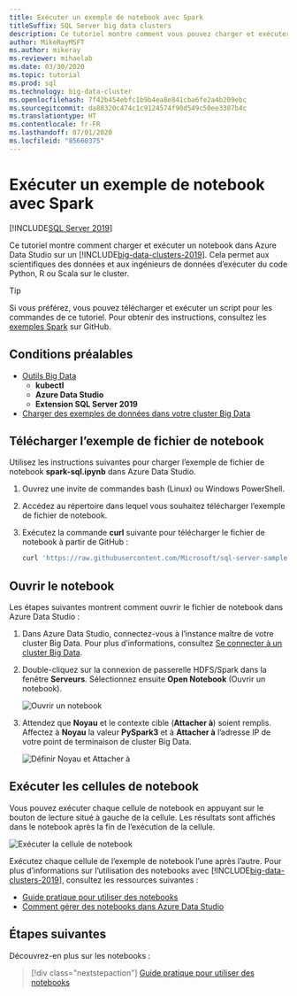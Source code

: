 ```yaml
---
title: Exécuter un exemple de notebook avec Spark
titleSuffix: SQL Server big data clusters
description: Ce tutoriel montre comment vous pouvez charger et exécuter un exemple de notebook Spark sur un cluster Big Data SQL Server 2019.
author: MikeRayMSFT
ms.author: mikeray
ms.reviewer: mihaelab
ms.date: 03/30/2020
ms.topic: tutorial
ms.prod: sql
ms.technology: big-data-cluster
ms.openlocfilehash: 7f42b454ebfc1b9b4ea8e841cba6fe2a4b209ebc
ms.sourcegitcommit: da88320c474c1c9124574f90d549c50ee3387b4c
ms.translationtype: HT
ms.contentlocale: fr-FR
ms.lasthandoff: 07/01/2020
ms.locfileid: "85660375"
---
```

# <a name="run-a-sample-notebook-using-spark"></a>Exécuter un exemple de notebook avec Spark

[!INCLUDE[SQL Server 2019](../includes/applies-to-version/sqlserver2019.md)]

Ce tutoriel montre comment charger et exécuter un notebook dans Azure Data Studio sur un [!INCLUDE[big-data-clusters-2019](../includes/ssbigdataclusters-ver15.md)]. Cela permet aux scientifiques des données et aux ingénieurs de données d’exécuter du code Python, R ou Scala sur le cluster.

> [!TIP]
> Si vous préférez, vous pouvez télécharger et exécuter un script pour les commandes de ce tutoriel. Pour obtenir des instructions, consultez les [exemples Spark](https://github.com/Microsoft/sql-server-samples/tree/master/samples/features/sql-big-data-cluster/spark) sur GitHub.

## <a name="prerequisites"></a><a id="prereqs"></a> Conditions préalables

- [Outils Big Data](deploy-big-data-tools.md)
   - **kubectl**
   - **Azure Data Studio**
   - **Extension SQL Server 2019**
- [Charger des exemples de données dans votre cluster Big Data](tutorial-load-sample-data.md)

## <a name="download-the-sample-notebook-file"></a>Télécharger l’exemple de fichier de notebook

Utilisez les instructions suivantes pour charger l’exemple de fichier de notebook **spark-sql.ipynb** dans Azure Data Studio.

1. Ouvrez une invite de commandes bash (Linux) ou Windows PowerShell.

1. Accédez au répertoire dans lequel vous souhaitez télécharger l’exemple de fichier de notebook.

1. Exécutez la commande **curl** suivante pour télécharger le fichier de notebook à partir de GitHub :

   ```bash
   curl 'https://raw.githubusercontent.com/Microsoft/sql-server-samples/master/samples/features/sql-big-data-cluster/spark/data-loading/transform-csv-files.ipynb' -o transform-csv-files.ipynb
   ```

## <a name="open-the-notebook"></a>Ouvrir le notebook

Les étapes suivantes montrent comment ouvrir le fichier de notebook dans Azure Data Studio :

1. Dans Azure Data Studio, connectez-vous à l’instance maître de votre cluster Big Data. Pour plus d’informations, consultez [Se connecter à un cluster Big Data](connect-to-big-data-cluster.md).

1. Double-cliquez sur la connexion de passerelle HDFS/Spark dans la fenêtre **Serveurs**. Sélectionnez ensuite **Open Notebook** (Ouvrir un notebook).

   ![Ouvrir un notebook](media/notebook-tutorial-spark/azure-data-studio-open-notebook.png)

1. Attendez que **Noyau** et le contexte cible (**Attacher à**) soient remplis. Affectez à **Noyau** la valeur **PySpark3** et à **Attacher à** l’adresse IP de votre point de terminaison de cluster Big Data.

   ![Définir Noyau et Attacher à](media/notebook-tutorial-spark/set-kernel-and-attach-to.png)

## <a name="run-the-notebook-cells"></a>Exécuter les cellules de notebook

Vous pouvez exécuter chaque cellule de notebook en appuyant sur le bouton de lecture situé à gauche de la cellule. Les résultats sont affichés dans le notebook après la fin de l’exécution de la cellule.

![Exécuter la cellule de notebook](media/notebook-tutorial-spark/run-notebook-cell.png)

Exécutez chaque cellule de l’exemple de notebook l’une après l’autre. Pour plus d’informations sur l’utilisation des notebooks avec [!INCLUDE[big-data-clusters-2019](../includes/ssbigdataclusters-ss-nover.md)], consultez les ressources suivantes :

- [Guide pratique pour utiliser des notebooks](../azure-data-studio/notebooks-guidance.md)
- [Comment gérer des notebooks dans Azure Data Studio](notebooks-manage-bdc.md)

## <a name="next-steps"></a>Étapes suivantes

Découvrez-en plus sur les notebooks :
> [!div class="nextstepaction"]
> [Guide pratique pour utiliser des notebooks](../azure-data-studio/notebooks-guidance.md)
